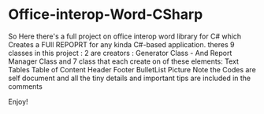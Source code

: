 # Office-interop-Word-CSharp
So Here there's a full project on office interop word library for C# which Creates a FUll REPOPRT for any kinda C#-based application.
theres 9 classes in this project : 2 are creators : Generator Class - And Report Manager Class 
and 7 class that each create on of these elements:
Text
Tables
Table of Content
Header
Footer
BulletList
Picture
Note the Codes are self document and all the tiny details and important tips are included in the comments 

Enjoy!
